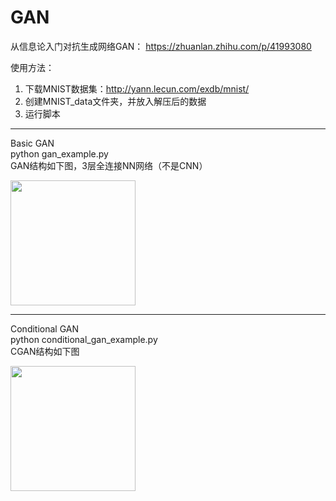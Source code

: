# GAN

从信息论入门对抗生成网络GAN：
https://zhuanlan.zhihu.com/p/41993080

使用方法：
1. 下载MNIST数据集：http://yann.lecun.com/exdb/mnist/
2. 创建MNIST_data文件夹，并放入解压后的数据
3. 运行脚本
------------------------------------------------------------------
<H>Basic GAN</H>  
python gan_example.py  
GAN结构如下图，3层全连接NN网络（不是CNN）

<img src="https://raw.githubusercontent.com/bai-shang/GAN/master/gan-network.png" height="200">
  
  
------------------------------------------------------------------
<H>Conditional GAN</H>  
python conditional_gan_example.py  
CGAN结构如下图  


<img src="https://raw.githubusercontent.com/bai-shang/GAN/master/cgan-network.png" height="200">
